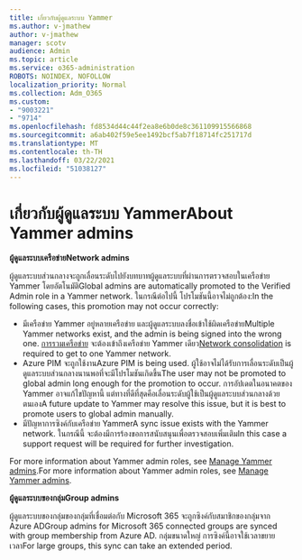 ```yaml
---
title: เกี่ยวกับผู้ดูแลระบบ Yammer
ms.author: v-jmathew
author: v-jmathew
manager: scotv
audience: Admin
ms.topic: article
ms.service: o365-administration
ROBOTS: NOINDEX, NOFOLLOW
localization_priority: Normal
ms.collection: Adm_O365
ms.custom:
- "9003221"
- "9714"
ms.openlocfilehash: fd8534d44c44f2ea8e6b0de8c361109915566868
ms.sourcegitcommit: a6ab402f59e5ee1492bcf5ab7f18714fc251717d
ms.translationtype: MT
ms.contentlocale: th-TH
ms.lasthandoff: 03/22/2021
ms.locfileid: "51038127"
---
```

# <a name="about-yammer-admins"></a><span data-ttu-id="6b436-102">เกี่ยวกับผู้ดูแลระบบ Yammer</span><span class="sxs-lookup"><span data-stu-id="6b436-102">About Yammer admins</span></span>

<span data-ttu-id="6b436-103">**ผู้ดูแลระบบเครือข่าย**</span><span class="sxs-lookup"><span data-stu-id="6b436-103">**Network admins**</span></span>

<span data-ttu-id="6b436-104">ผู้ดูแลระบบส่วนกลางจะถูกเลื่อนระดับไปยังบทบาทผู้ดูแลระบบที่ผ่านการตรวจสอบในเครือข่าย Yammer โดยอัตโนมัติ</span><span class="sxs-lookup"><span data-stu-id="6b436-104">Global admins are automatically promoted to the Verified Admin role in a Yammer network.</span></span> <span data-ttu-id="6b436-105">ในกรณีต่อไปนี้ โปรโมชันนี้อาจไม่ถูกต้อง:</span><span class="sxs-lookup"><span data-stu-id="6b436-105">In the following cases, this promotion may not occur correctly:</span></span>

- <span data-ttu-id="6b436-106">มีเครือข่าย Yammer อยู่หลายเครือข่าย และผู้ดูแลระบบลงชื่อเข้าใช้ผิดเครือข่าย</span><span class="sxs-lookup"><span data-stu-id="6b436-106">Multiple Yammer networks exist, and the admin is being signed into the wrong one.</span></span> <span data-ttu-id="6b436-107">[การรวมเครือข่าย](https://docs.microsoft.com/yammer/configure-your-yammer-network/consolidate-multiple-yammer-networks) จะต้องเข้าถึงเครือข่าย Yammer เดียว</span><span class="sxs-lookup"><span data-stu-id="6b436-107">[Network consolidation](https://docs.microsoft.com/yammer/configure-your-yammer-network/consolidate-multiple-yammer-networks) is required to get to one Yammer network.</span></span>
- <span data-ttu-id="6b436-108">Azure PIM จะถูกใช้งาน</span><span class="sxs-lookup"><span data-stu-id="6b436-108">Azure PIM is being used.</span></span> <span data-ttu-id="6b436-109">ผู้ใช้อาจไม่ได้รับการเลื่อนระดับเป็นผู้ดูแลระบบส่วนกลางนานพอที่จะมีโปรโมชันเกิดขึ้น</span><span class="sxs-lookup"><span data-stu-id="6b436-109">The user may not be promoted to global admin long enough for the promotion to occur.</span></span> <span data-ttu-id="6b436-110">การอัปเดตในอนาคตของ Yammer อาจแก้ไขปัญหานี้ แต่ทางที่ดีที่สุดคือเลื่อนระดับผู้ใช้เป็นผู้ดูแลระบบส่วนกลางด้วยตนเอง</span><span class="sxs-lookup"><span data-stu-id="6b436-110">A future update to Yammer may resolve this issue, but it is best to promote users to global admin manually.</span></span>
- <span data-ttu-id="6b436-111">มีปัญหาการซิงค์กับเครือข่าย Yammer</span><span class="sxs-lookup"><span data-stu-id="6b436-111">A sync issue exists with the Yammer network.</span></span> <span data-ttu-id="6b436-112">ในกรณีนี้ จะต้องมีการร้องขอการสนับสนุนเพื่อตรวจสอบเพิ่มเติม</span><span class="sxs-lookup"><span data-stu-id="6b436-112">In this case a support request will be required for further investigation.</span></span>

<span data-ttu-id="6b436-113">For more information about Yammer admin roles, see [Manage Yammer admins](https://docs.microsoft.com/yammer/manage-yammer-users/manage-yammer-admins).</span><span class="sxs-lookup"><span data-stu-id="6b436-113">For more information about Yammer admin roles, see [Manage Yammer admins](https://docs.microsoft.com/yammer/manage-yammer-users/manage-yammer-admins).</span></span>

<span data-ttu-id="6b436-114">**ผู้ดูแลระบบของกลุ่ม**</span><span class="sxs-lookup"><span data-stu-id="6b436-114">**Group admins**</span></span>

<span data-ttu-id="6b436-115">ผู้ดูแลระบบของกลุ่มของกลุ่มที่เชื่อมต่อกับ Microsoft 365 จะถูกซิงค์กับสมาชิกของกลุ่มจาก Azure AD</span><span class="sxs-lookup"><span data-stu-id="6b436-115">Group admins for Microsoft 365 connected groups are synced with group membership from Azure AD.</span></span> <span data-ttu-id="6b436-116">กลุ่มขนาดใหญ่ การซิงค์นี้อาจใช้เวลาขยายเวลา</span><span class="sxs-lookup"><span data-stu-id="6b436-116">For large groups, this sync can take an extended period.</span></span>
